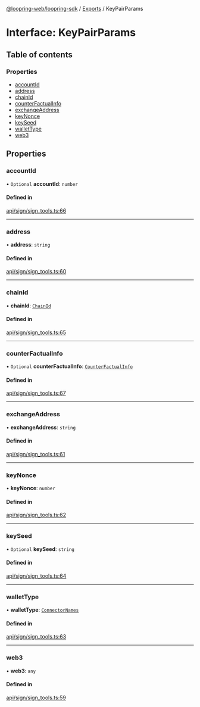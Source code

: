 [@loopring-web/loopring-sdk](../README.md) / [Exports](../modules.md) / KeyPairParams

# Interface: KeyPairParams

## Table of contents

### Properties

- [accountId](KeyPairParams.md#accountid)
- [address](KeyPairParams.md#address)
- [chainId](KeyPairParams.md#chainid)
- [counterFactualInfo](KeyPairParams.md#counterfactualinfo)
- [exchangeAddress](KeyPairParams.md#exchangeaddress)
- [keyNonce](KeyPairParams.md#keynonce)
- [keySeed](KeyPairParams.md#keyseed)
- [walletType](KeyPairParams.md#wallettype)
- [web3](KeyPairParams.md#web3)

## Properties

### accountId

• `Optional` **accountId**: `number`

#### Defined in

[api/sign/sign_tools.ts:66](https://github.com/Loopring/loopring_sdk/blob/077bca2/src/api/sign/sign_tools.ts#L66)

___

### address

• **address**: `string`

#### Defined in

[api/sign/sign_tools.ts:60](https://github.com/Loopring/loopring_sdk/blob/077bca2/src/api/sign/sign_tools.ts#L60)

___

### chainId

• **chainId**: [`ChainId`](../enums/ChainId.md)

#### Defined in

[api/sign/sign_tools.ts:65](https://github.com/Loopring/loopring_sdk/blob/077bca2/src/api/sign/sign_tools.ts#L65)

___

### counterFactualInfo

• `Optional` **counterFactualInfo**: [`CounterFactualInfo`](CounterFactualInfo.md)

#### Defined in

[api/sign/sign_tools.ts:67](https://github.com/Loopring/loopring_sdk/blob/077bca2/src/api/sign/sign_tools.ts#L67)

___

### exchangeAddress

• **exchangeAddress**: `string`

#### Defined in

[api/sign/sign_tools.ts:61](https://github.com/Loopring/loopring_sdk/blob/077bca2/src/api/sign/sign_tools.ts#L61)

___

### keyNonce

• **keyNonce**: `number`

#### Defined in

[api/sign/sign_tools.ts:62](https://github.com/Loopring/loopring_sdk/blob/077bca2/src/api/sign/sign_tools.ts#L62)

___

### keySeed

• `Optional` **keySeed**: `string`

#### Defined in

[api/sign/sign_tools.ts:64](https://github.com/Loopring/loopring_sdk/blob/077bca2/src/api/sign/sign_tools.ts#L64)

___

### walletType

• **walletType**: [`ConnectorNames`](../enums/ConnectorNames.md)

#### Defined in

[api/sign/sign_tools.ts:63](https://github.com/Loopring/loopring_sdk/blob/077bca2/src/api/sign/sign_tools.ts#L63)

___

### web3

• **web3**: `any`

#### Defined in

[api/sign/sign_tools.ts:59](https://github.com/Loopring/loopring_sdk/blob/077bca2/src/api/sign/sign_tools.ts#L59)
